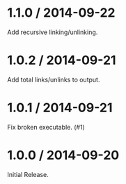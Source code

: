 1.1.0 / 2014-09-22
==================

Add recursive linking/unlinking.

1.0.2 / 2014-09-21
==================

Add total links/unlinks to output.

1.0.1 / 2014-09-21
==================

Fix broken executable. (#1)

1.0.0 / 2014-09-20
==================

Initial Release.
